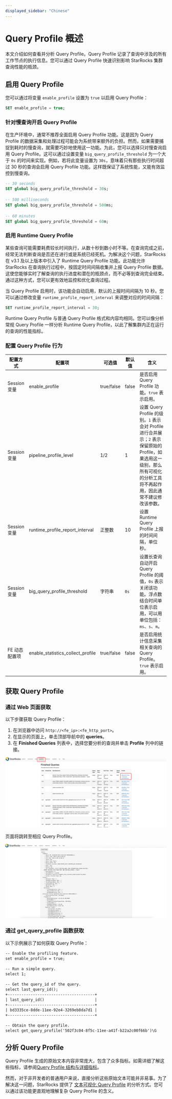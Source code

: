 ```yaml
---
displayed_sidebar: "Chinese"
---
```


# Query Profile 概述

本文介绍如何查看并分析 Query Profile。Query Profile 记录了查询中涉及的所有工作节点的执行信息。您可以通过 Query Profile 快速识别影响 StarRocks 集群查询性能的瓶颈。

## 启用 Query Profile

您可以通过将变量 `enable_profile` 设置为 `true` 以启用 Query Profile：

```SQL
SET enable_profile = true;
```

### 针对慢查询开启 Query Profile

在生产环境中，通常不推荐全面启用 Query Profile 功能。这是因为 Query Profile 的数据采集和处理过程可能会为系统带来额外的负担。然而，如果需要捕捉到耗时的慢查询，就需要巧妙地使用这一功能。为此，您可以选择只对慢查询启用 Query Profile。这可以通过设置变量 `big_query_profile_threshold` 为一个大于 `0s` 的时间来实现。例如，若将此变量设置为 `30s`，意味着只有那些执行时间超过 30 秒的查询会启用 Query Profile 功能。这样既保证了系统性能，又能有效监控到慢查询。

```SQL
-- 30 seconds
SET global big_query_profile_threshold = 30s;

-- 500 milliseconds
SET global big_query_profile_threshold = 500ms;

-- 60 minutes
SET global big_query_profile_threshold = 60m;
```

### 启用 Runtime Query Profile

某些查询可能需要耗费较长时间执行，从数十秒到数小时不等。在查询完成之前，经常无法判断查询是否还在进行或是系统已经死机。为解决这个问题，StarRocks 在 v3.1 及以上版本中引入了 Runtime Query Profile 功能。此功能允许 StarRocks 在查询执行过程中，按固定时间间隔收集并上报 Query Profile 数据。这使您能够实时了解查询的执行进度和潜在的瓶颈点，而不必等到查询完全结束。通过这种方式，您可以更有效地监控和优化查询过程。

当 Query Profile 启用时，该功能会自动启用，默认的上报时间间隔为 10 秒。您可以通过修改变量 `runtime_profile_report_interval` 来调整对应的时间间隔：

```SQL
SET runtime_profile_report_interval = 30;
```

Runtime Query Profile 与普通 Query Profile 格式和内容均相同。您可以像分析常规 Query Profile 一样分析 Runtime Query Profile，以此了解集群内正在运行的查询的性能指标。

### 配置 Query Profile 行为

| 配置方式 | 配置项 | 可选值 | 默认值 | 含义 |
| -- | -- | -- | -- | -- |
| Session 变量 | enable_profile | true/false | false |是否启用 Query Profile 功能。`true` 表示启用。 |
| Session 变量 | pipeline_profile_level | 1/2 | 1 | 设置 Query Profile 的级别。`1` 表示会对 Profile 进行合并展示；`2` 表示保留原始的 Profile，如果选用这一级别，那么所有可视化的分析工具将不再起作用，因此通常不建议修改该参数。 |
| Session 变量 | runtime_profile_report_interval | 正整数 | 10 | 设置 Runtime Query Profile 上报的时间间隔，单位秒。 |
| Session 变量 | big_query_profile_threshold | 字符串 | `0s` | 设置长查询自动开启 Query Profile 的阈值，`0s` 表示关闭该功能。浮点数结合时间单位表示启用，可以用单位包括：`ms`、`s`、`m`。 |
| FE 动态配置项 | enable_statistics_collect_profile | true/false | false | 是否启用统计信息采集相关查询的 Query Profile。`true` 表示启用。 |

## 获取 Query Profile

### 通过 Web 页面获取

以下步骤获取 Query Profile：

1. 在浏览器中访问 `http://<fe_ip>:<fe_http_port>`。
2. 在显示的页面上，单击顶部导航中的 **queries**。
3. 在 **Finished Queries** 列表中，选择您要分析的查询并单击 **Profile** 列中的链接。

![img](../assets/profile-1.png)

页面将跳转至相应 Query Profile。

![img](../assets/profile-2.png)

### 通过 get_query_profile 函数获取

以下示例展示了如何获取 Query Profile：

```
-- Enable the profiling feature.
set enable_profile = true;

-- Run a simple query.
select 1;

-- Get the query_id of the query.
select last_query_id();
+--------------------------------------+
| last_query_id()                      |
+--------------------------------------+
| bd3335ce-8dde-11ee-92e4-3269eb8da7d1 |
+--------------------------------------+

-- Obtain the query profile.
select get_query_profile('502f3c04-8f5c-11ee-a41f-b22a2c00f66b')\G
```

## 分析 Query Profile

Query Profile 生成的原始文本内容非常庞大，包含了众多指标。如需详细了解这些指标，请参阅[Query Profile 结构与详细指标](./query_profile_details.md)。

然而，对于非开发者的普通用户来说，直接分析这些原始文本可能并非易事。为了解决这一问题，StarRocks 提供了 [文本可视化 Query Profile](./query_profile_text_based_analysis.md) 的分析方式。您可以通过该功能更直观地理解复杂 Query Profile 的含义。

